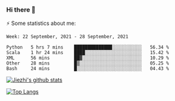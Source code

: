 ### Hi there 👋

⚡ Some statistics about me:


<!--START_SECTION:waka-->
```text
Week: 22 September, 2021 - 28 September, 2021

Python   5 hrs 7 mins    ██████████████░░░░░░░░░░░   56.34 % 
Scala    1 hr 24 mins    ████░░░░░░░░░░░░░░░░░░░░░   15.42 % 
XML      56 mins         ██▓░░░░░░░░░░░░░░░░░░░░░░   10.29 % 
Other    28 mins         █▒░░░░░░░░░░░░░░░░░░░░░░░   05.25 % 
Bash     24 mins         █░░░░░░░░░░░░░░░░░░░░░░░░   04.43 % 
```
<!--END_SECTION:waka-->





[![Jiezhi's github stats](https://github-readme-stats.vercel.app/api?username=Jiezhi&show_icons=true)](https://github.com/Jiezhi/github-readme-stats)

[![Top Langs](https://github-readme-stats.vercel.app/api/top-langs/?username=Jiezhi&hide=javascript,html)](https://github.com/Jiezhi/github-readme-stats)
<!--
**Jiezhi/Jiezhi** is a ✨ _special_ ✨ repository because its `README.md` (this file) appears on your GitHub profile.

Here are some ideas to get you started:

- 🔭 I’m currently working on ...
- 🌱 I’m currently learning ...
- 👯 I’m looking to collaborate on ...
- 🤔 I’m looking for help with ...
- 💬 Ask me about ...
- 📫 How to reach me: ...
- 😄 Pronouns: ...
- ⚡ Fun fact: ...
-->

